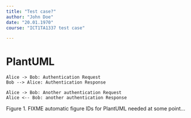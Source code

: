 ```yaml
---
title: "Test case?"
author: "John Doe"
date: "20.01.1970"
course: "ICT1TA1337 test case"

---
```


# PlantUML

```plantuml
Alice -> Bob: Authentication Request
Bob --> Alice: Authentication Response

Alice -> Bob: Another authentication Request
Alice <-- Bob: another authentication Response
```
Figure 1. FIXME automatic figure IDs for PlantUML needed at some point...

